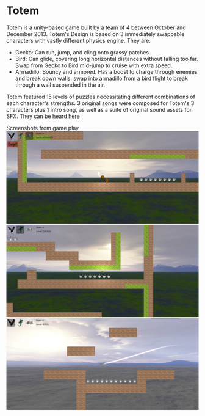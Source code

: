 # Totem
Totem is a unity-based game built by a team of 4 between October and December 2013. Totem's Design is based on 3 immediately swappable characters with vastly different physics engine. They are:

- Gecko: Can run, jump, and cling onto grassy patches. 
- Bird: Can glide, covering long horizontal distances without falling too far. Swap from Gecko to Bird mid-jump to cruise with extra speed.
- Armadillo: Bouncy and armored. Has a boost to charge through enemies and break down walls. swap into armadillo from a bird flight to break through a wall suspended in the air.

Totem featured 15 levels of puzzles necessitating different combinations of each character's strengths. 3 original songs were composed for Totem's 3 characters plus 1 intro song, as well as a suite of original sound assets for SFX. They can be heard  <a href = "https://soundcloud.com/tom-684225117/sets/totem-sounds"> here </a> 

Screenshots from game play
![Screenshot1](https://github.com/tomfkearney/Totem/blob/master/totemScreen1.png)
![Screenshot2](https://github.com/tomfkearney/Totem/blob/master/totemScreen2.png)
![Screenshot3](https://github.com/tomfkearney/Totem/blob/master/totemScreen3.png)
